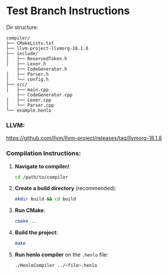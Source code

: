 # Test Branch Instructions


Dir structure:
```
compiler/
├── CMakeLists.txt
├── llvm-project-llvmorg-18.1.8
├── include/
│   ├── ReservedToken.h
│   ├── Lexer.h
    ├── CodeGenerator.h
│   ├── Parser.h
│   └── config.h
├── src/
│   ├── main.cpp
    ├── CodeGenerator.cpp
│   ├── Lexer.cpp
│   └── Parser.cpp
└── example.henlo
```

### LLVM:
https://github.com/llvm/llvm-project/releases/tag/llvmorg-18.1.8


### Compilation Instructions:
1. **Navigate to compiler/**:
    ```bash
    cd /path/to/compiler
    ```
   
2. **Create a build directory** (recommended):
    ```bash
    mkdir build && cd build
    ```
   
3. **Run CMake**:
    ```bash
    cmake ..
    ```
   
4. **Build the project**:
    ```bash
    make
    ```

5. **Run henlo compiler** on the `.henlo` file:
    ```bash
    ./HenloCompiler ../<file>.henlo
    ```

